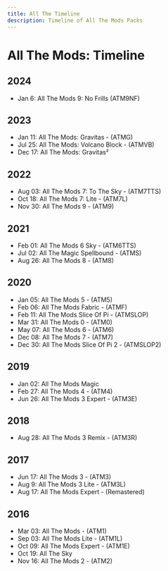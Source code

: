 ```yaml
---
title: All The Timeline
description: Timeline of All The Mods Packs
---
```


# All The Mods: Timeline

## 2024
- Jan 6: All The Mods 9: No Frills (ATM9NF)

## 2023

- Jan 11: All The Mods: Gravitas - (ATMG)
- Jul 25: All The Mods: Volcano Block - (ATMVB)
- Dec 17: All The Mods: Gravitas²

## 2022

- Aug 03: All The Mods 7: To The Sky - (ATM7TTS)
- Oct 18: All The Mods 7: Lite - (ATM7L)
- Nov 30: All The Mods 9 - (ATM9)

## 2021

- Feb 01: All The Mods 6 Sky - (ATM6TTS)
- Jul 02: All The Magic Spellbound - (ATMS)
- Aug 26: All The Mods 8 - (ATM8)

## 2020

- Jan 05: All The Mods 5 - (ATM5)
- Feb 06: All The Mods Fabric - (ATMF)
- Feb 11: All The Mods Slice Of Pi - (ATMSLOP)
- Mar 31: All The Mods 0 - (ATM0)
- May 07: All The Mods 6 - (ATM6)
- Dec 08: All The Mods 7 - (ATM7)
- Dec 30: All The Mods Slice Of Pi 2 - (ATMSLOP2)

## 2019
- Jan 02: All The Mods Magic
- Feb 27: All The Mods 4 - (ATM4)
- Jun 26: All The Mods 3 Expert - (ATM3E)

## 2018

- Aug 28: All The Mods 3 Remix - (ATM3R)

## 2017

- Jun 17: All The Mods 3 - (ATM3)
- Aug 9: All The Mods 3 Lite - (ATM3L)
- Aug 17: All The Mods Expert - (Remastered)

## 2016

- Mar 03: All The Mods - (ATM1)
- Sep 03: All The Mods Lite - (ATM1L) 
- Oct 09: All The Mods Expert - (ATM1E)
- Oct 19: All The Sky
- Nov 16: All The Mods 2 - (ATM2)

<!--
[
    {
        "name": "All the Mods - ATM1",
        "date": 1456981200000,
        "ds": "Thu Mar 03 2016 00:00:00 GMT-0500 (Eastern Standard Time)"
    },
    {
        "name": "All the Mods Lite - ATM1L",
        "date": 1472875200000,
        "ds": "Sat Sep 03 2016 00:00:00 GMT-0400 (Eastern Daylight Time)"
    },
    {
        "name": "All the Mods Expert - ATM1E",
        "date": 1475985600000,
        "ds": "Sun Oct 09 2016 00:00:00 GMT-0400 (Eastern Daylight Time)"
    },
    {
        "name": "All The Sky",
        "date": 1476849600000,
        "ds": "Wed Oct 19 2016 00:00:00 GMT-0400 (Eastern Daylight Time)"
    },
    {
        "name": "All the Mods 2 - ATM2",
        "date": 1479272400000,
        "ds": "Wed Nov 16 2016 00:00:00 GMT-0500 (Eastern Standard Time)"
    },
    {
        "name": "All the Blocks",
        "date": 1483765200000,
        "ds": "Sat Jan 07 2017 00:00:00 GMT-0500 (Eastern Standard Time)"
    },
    {
        "name": "All the Mods 3 - ATM3",
        "date": 1497240000000,
        "ds": "Mon Jun 12 2017 00:00:00 GMT-0400 (Eastern Daylight Time)"
    },
    {
        "name": "All the Mods 3: Lite - ATM3L",
        "date": 1502251200000,
        "ds": "Wed Aug 09 2017 00:00:00 GMT-0400 (Eastern Daylight Time)"
    },
    {
        "name": "All The Mods Expert: Remastered - ATM",
        "date": 1502942400000,
        "ds": "Thu Aug 17 2017 00:00:00 GMT-0400 (Eastern Daylight Time)"
    },
    {
        "name": "All the Mods 3 - Remix - ATM3R",
        "date": 1535428800000,
        "ds": "Tue Aug 28 2018 00:00:00 GMT-0400 (Eastern Daylight Time)"
    },
    {
        "name": "All the Mods: All the Magic - ATM",
        "date": 1546405200000,
        "ds": "Wed Jan 02 2019 00:00:00 GMT-0500 (Eastern Standard Time)"
    },
    {
        "name": "All the Mods 4 - ATM4",
        "date": 1551243600000,
        "ds": "Wed Feb 27 2019 00:00:00 GMT-0500 (Eastern Standard Time)"
    },
    {
        "name": "All the Mods 3 Expert - ATM3E",
        "date": 1561521600000,
        "ds": "Wed Jun 26 2019 00:00:00 GMT-0400 (Eastern Daylight Time)"
    },
    {
        "name": "All the Mods 5 - ATM5",
        "date": 1578200400000,
        "ds": "Sun Jan 05 2020 00:00:00 GMT-0500 (Eastern Standard Time)"
    },
    {
        "name": "All the Mods Fabric - ATMF",
        "date": 1580965200000,
        "ds": "Thu Feb 06 2020 00:00:00 GMT-0500 (Eastern Standard Time)"
    },
    {
        "name": "All The Mods Fabric Helper",
        "date": 1581310800000,
        "ds": "Mon Feb 10 2020 00:00:00 GMT-0500 (Eastern Standard Time)"
    },
    {
        "name": "All the Mods - Slice of Pi - ATM SLOP",
        "date": 1581397200000,
        "ds": "Tue Feb 11 2020 00:00:00 GMT-0500 (Eastern Standard Time)"
    },
    {
        "name": "Allthemodium",
        "date": 1582606800000,
        "ds": "Tue Feb 25 2020 00:00:00 GMT-0500 (Eastern Standard Time)"
    },
    {
        "name": "ATM: Additions",
        "date": 1583470800000,
        "ds": "Fri Mar 06 2020 00:00:00 GMT-0500 (Eastern Standard Time)"
    },
    {
        "name": "All the Mods 0 - ATM0",
        "date": 1585627200000,
        "ds": "Tue Mar 31 2020 00:00:00 GMT-0400 (Eastern Daylight Time)"
    },
    {
        "name": "All the Mods 6 - ATM6",
        "date": 1588824000000,
        "ds": "Thu May 07 2020 00:00:00 GMT-0400 (Eastern Daylight Time)"
    },
    {
        "name": "ATO - All the Ores",
        "date": 1598760000000,
        "ds": "Sun Aug 30 2020 00:00:00 GMT-0400 (Eastern Daylight Time)"
    },
    {
        "name": "All the Mods 7 - ATM7",
        "date": 1607403600000,
        "ds": "Tue Dec 08 2020 00:00:00 GMT-0500 (Eastern Standard Time)"
    },
    {
        "name": "All the Mods - Slice of Pi2 - ATM SLOP2 - ATM6 Lite",
        "date": 1609304400000,
        "ds": "Wed Dec 30 2020 00:00:00 GMT-0500 (Eastern Standard Time)"
    },
    {
        "name": "All the Mods 6 - To the Sky - ATM6sky - Skyblock",
        "date": 1612155600000,
        "ds": "Mon Feb 01 2021 00:00:00 GMT-0500 (Eastern Standard Time)"
    },
    {
        "name": "All the Magic Spellbound - ATMS",
        "date": 1625198400000,
        "ds": "Fri Jul 02 2021 00:00:00 GMT-0400 (Eastern Daylight Time)"
    },
    {
        "name": "All the Mods 8 - ATM8",
        "date": 1629950400000,
        "ds": "Thu Aug 26 2021 00:00:00 GMT-0400 (Eastern Daylight Time)"
    },
    {
        "name": "All the Mods 7 - To the Sky - atm7sky",
        "date": 1659499200000,
        "ds": "Wed Aug 03 2022 00:00:00 GMT-0400 (Eastern Daylight Time)"
    },
    {
        "name": "All the Mods 7 Lite - Spark - ATM7L",
        "date": 1666065600000,
        "ds": "Tue Oct 18 2022 00:00:00 GMT-0400 (Eastern Daylight Time)"
    },
    {
        "name": "All the Mods 9 - ATM9",
        "date": 1669784400000,
        "ds": "Wed Nov 30 2022 00:00:00 GMT-0500 (Eastern Standard Time)"
    },
    {
        "name": "All the Mods - Gravitas - ATMG",
        "date": 1673413200000,
        "ds": "Wed Jan 11 2023 00:00:00 GMT-0500 (Eastern Standard Time)"
    },
    {
        "name": "All the Mods: Volcano Block ATMVB",
        "date": 1690257600000,
        "ds": "Tue Jul 25 2023 00:00:00 GMT-0400 (Eastern Daylight Time)"
    }
]
-->




